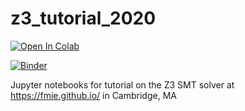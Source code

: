 # z3_tutorial_2020

[![Open In Colab](https://colab.research.google.com/assets/colab-badge.svg)](http://colab.research.google.com/github/philzook58/z3_tutorial_2020/blob/master)

[![Binder](https://mybinder.org/badge_logo.svg)](https://mybinder.org/v2/gh/philzook58/z3_tutorial_2020/master)

Jupyter notebooks for tutorial on the Z3 SMT solver at https://fmie.github.io/ in Cambridge, MA
